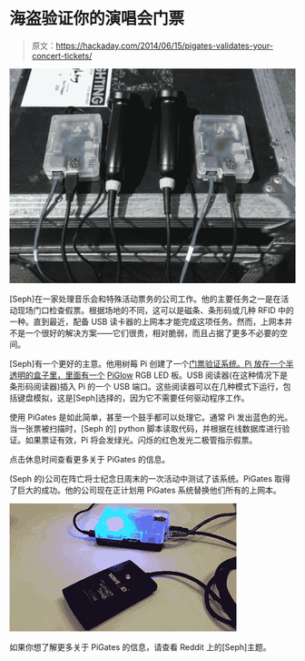 # 海盗验证你的演唱会门票

> 原文：<https://hackaday.com/2014/06/15/pigates-validates-your-concert-tickets/>

![gatespi](img/9e25d1c035116c742b9325e13b8ea7ce.png)

[Seph]在一家处理音乐会和特殊活动票务的公司工作。他的主要任务之一是在活动现场门口检查假票。根据场地的不同，这可以是磁条、条形码或几种 RFID 中的一种。直到最近，配备 USB 读卡器的上网本才能完成这项任务。然而，上网本并不是一个很好的解决方案——它们很贵，相对脆弱，而且占据了更多不必要的空间。

[Seph]有一个更好的主意。他用树莓 Pi 创建了一个[门票验证系统。Pi 放在一个半透明的盒子里，里面有一个](http://imgur.com/gallery/Nb5kX) [PiGlow](http://shop.pimoroni.com/products/piglow) RGB LED 板。USB 阅读器(在这种情况下是条形码阅读器)插入 Pi 的一个 USB 端口。这些阅读器可以在几种模式下运行，包括键盘模拟，这是[Seph]选择的，因为它不需要任何驱动程序工作。

使用 PiGates 是如此简单，甚至一个鼓手都可以处理它。通常 Pi 发出蓝色的光。当一张票被扫描时，[Seph 的] python 脚本读取代码，并根据在线数据库进行验证。如果票证有效，Pi 将会发绿光。闪烁的红色发光二极管指示假票。

点击休息时间查看更多关于 PiGates 的信息。

(Seph 的)公司在阵亡将士纪念日周末的一次活动中测试了该系统。PiGates 取得了巨大的成功。他的公司现在正计划用 PiGates 系统替换他们所有的上网本。

![piglowAnimation](img/17a0024c09028349637b20c5cc7c6342.png)

如果你想了解更多关于 PiGates 的信息，请查看 Reddit 上的[Seph]主题。